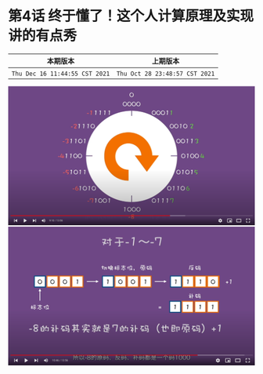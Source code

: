 # 第4话 终于懂了！这个人计算原理及实现讲的有点秀

|本期版本|上期版本
|:---:|:---:|
`Thu Dec 16 11:44:55 CST 2021` | `Thu Oct 28 23:48:57 CST 2021`


<img src="./01.png" />


<img src="./02.png" />
